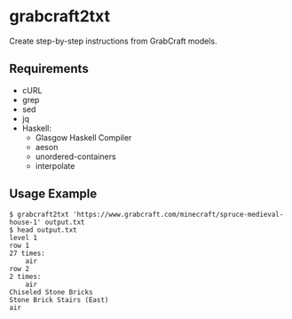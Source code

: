 # grabcraft2txt

Create step-by-step instructions from GrabCraft models.

## Requirements

- cURL
- grep
- sed
- jq
- Haskell:
    - Glasgow Haskell Compiler
    - aeson
    - unordered-containers
    - interpolate

## Usage Example

```shell
$ grabcraft2txt 'https://www.grabcraft.com/minecraft/spruce-medieval-house-1' output.txt
$ head output.txt
level 1
row 1
27 times:
    air
row 2
2 times:
    air
Chiseled Stone Bricks
Stone Brick Stairs (East)
air
```
